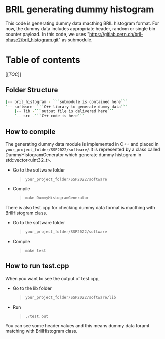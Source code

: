 # BRIL generating dummy histogram

This code is generating dummy data macthing BRIL histogram format. For now, the dummy data includes appropriate header, random or single bin counter payload. In this code, we uses "https://gitlab.cern.ch/bril-phase2/bril_histogram.git" as submodule.

# Table of contents
[[_TOC_]]

## Folder Structure
```bash
|-- bril_histogram - ```submodule is contained here```
`-- software- ```C++ library to generate dummy data```
    |-- lib -```output file is delivered here```
    `-- src -```C++ code is here```
```

## How to compile
The generating dummy data module is implemented in C++ and placed in ```your_project_folder/SSP2022/software/```.It is represented by a class called DummyHistogramGenerator which generate dummy histogram in std::vector<uint32_t>.

- Go to the software folder
  > `your_project_folder/SSP2022/software`
- Compile 
  > `make DummyHistogramGenerator`

There is also test.cpp for checking dummy data format is macthing with BrilHistogram class.

- Go to the software folder
  > `your_project_folder/SSP2022/software`
- Compile 
  > `make test`

## How to run test.cpp
When you want to see the output of test.cpp, 

- Go to the lib folder
  > `your_project_folder/SSP2022/software/lib`
- Run
  > `./test.out`

You can see some header values and this means dummy data foramt matching with BrilHistogram class.  
